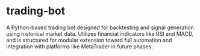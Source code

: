 # trading-bot
A Python-based trading bot designed for backtesting and signal generation using historical market data. Utilizes financial indicators like RSI and MACD, and is structured for modular extension toward full automation and integration with platforms like MetaTrader in future phases.
